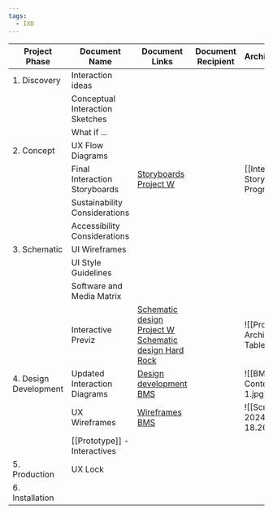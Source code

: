 ```yaml
---
tags:
  - IXD
---
```

| Project Phase         | Document Name                     | Document Links                                                                                                                                                                                                                   | Document Recipient | Archive/Examples                                |
| --------------------- | --------------------------------- | -------------------------------------------------------------------------------------------------------------------------------------------------------------------------------------------------------------------------------- | ------------------ | ----------------------------------------------- |
| 1. Discovery          | Interaction ideas                 |                                                                                                                                                                                                                                  |                    |                                                 |
|                       | Conceptual Interaction Sketches   |                                                                                                                                                                                                                                  |                    |                                                 |
|                       | What if ...                       |                                                                                                                                                                                                                                  |                    |                                                 |
| 2. Concept            | UX Flow Diagrams                  |                                                                                                                                                                                                                                  |                    |                                                 |
|                       | Final Interaction Storyboards     | [Storyboards Project W](https://miro.com/app/board/uXjVNwkzL3Q=/?moveToWidget=3458764579309892942&cot=14)                                                                                                                        |                    | [[Interaction Storyboard Progression]]          |
|                       | Sustainability Considerations     |                                                                                                                                                                                                                                  |                    |                                                 |
|                       | Accessibility Considerations      |                                                                                                                                                                                                                                  |                    |                                                 |
| 3. Schematic          | UI Wireframes                     |                                                                                                                                                                                                                                  |                    |                                                 |
|                       | UI Style Guidelines               |                                                                                                                                                                                                                                  |                    |                                                 |
|                       | Software and Media Matrix         |                                                                                                                                                                                                                                  |                    |                                                 |
|                       | Interactive Previz                | [Schematic design Project W](https://miro.com/app/board/uXjVNt2tLRY=/?moveToWidget=3458764586338566080&cot=14)<br>[Schematic design Hard Rock](https://miro.com/app/board/uXjVK63hgPU=/?moveToWidget=3458764597833358458&cot=14) |                    | ![[Project W Living Archive Welcome Table.jpg]] |
| 4. Design Development | Updated Interaction Diagrams      | [Design development BMS](https://miro.com/app/board/uXjVPHbnA8A=/?moveToWidget=3458764559182273126&cot=14)                                                                                                                       |                    | ![[BMS Lobby Content Frame 1.jpg]]              |
|                       | UX Wireframes                     | [Wireframes BMS](https://miro.com/app/board/uXjVPHbnA8A=/?moveToWidget=3458764538202955955&cot=14)                                                                                                                               |                    | ![[Screenshot 2024-09-11 at 18.26.19.png]]      |
|                       | [[Prototype]] -  <br>Interactives |                                                                                                                                                                                                                                  |                    |                                                 |
| 5. Production         | UX Lock                           |                                                                                                                                                                                                                                  |                    |                                                 |
| 6. Installation       |                                   |                                                                                                                                                                                                                                  |                    |                                                 |
